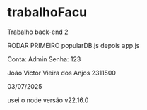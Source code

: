 # trabalhoFacu
Trabalho back-end 2

RODAR PRIMEIRO popularDB.js depois app.js 

Conta: Admin
Senha: 123

João Victor Vieira dos Anjos
2311500

03/07/2025

usei o node versão v22.16.0
